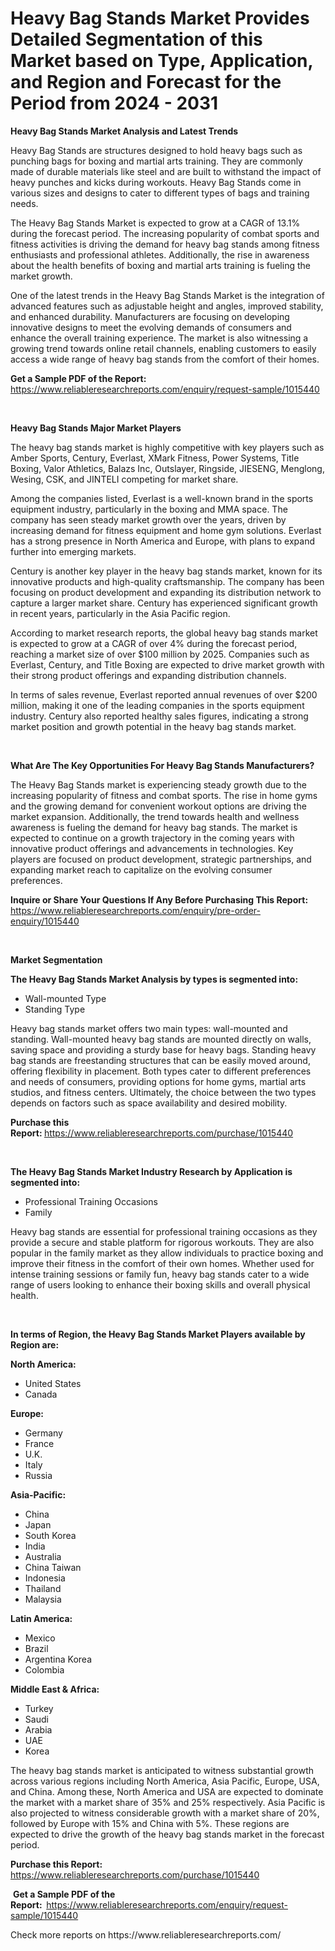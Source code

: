 <p><h1>Heavy Bag Stands Market Provides Detailed Segmentation of this Market based on Type, Application, and Region and Forecast for the Period from 2024 - 2031</h1></p><p><strong>Heavy Bag Stands Market Analysis and Latest Trends</strong></p>
<p><p>Heavy Bag Stands are structures designed to hold heavy bags such as punching bags for boxing and martial arts training. They are commonly made of durable materials like steel and are built to withstand the impact of heavy punches and kicks during workouts. Heavy Bag Stands come in various sizes and designs to cater to different types of bags and training needs.</p><p>The Heavy Bag Stands Market is expected to grow at a CAGR of 13.1% during the forecast period. The increasing popularity of combat sports and fitness activities is driving the demand for heavy bag stands among fitness enthusiasts and professional athletes. Additionally, the rise in awareness about the health benefits of boxing and martial arts training is fueling the market growth.</p><p>One of the latest trends in the Heavy Bag Stands Market is the integration of advanced features such as adjustable height and angles, improved stability, and enhanced durability. Manufacturers are focusing on developing innovative designs to meet the evolving demands of consumers and enhance the overall training experience. The market is also witnessing a growing trend towards online retail channels, enabling customers to easily access a wide range of heavy bag stands from the comfort of their homes.</p></p>
<p><strong>Get a Sample PDF of the Report:&nbsp;</strong> <a href="https://www.reliableresearchreports.com/enquiry/request-sample/1015440">https://www.reliableresearchreports.com/enquiry/request-sample/1015440</a></p>
<p>&nbsp;</p>
<p><strong>Heavy Bag Stands Major Market Players</strong></p>
<p><p>The heavy bag stands market is highly competitive with key players such as Amber Sports, Century, Everlast, XMark Fitness, Power Systems, Title Boxing, Valor Athletics, Balazs Inc, Outslayer, Ringside, JIESENG, Menglong, Wesing, CSK, and JINTELI competing for market share.</p><p>Among the companies listed, Everlast is a well-known brand in the sports equipment industry, particularly in the boxing and MMA space. The company has seen steady market growth over the years, driven by increasing demand for fitness equipment and home gym solutions. Everlast has a strong presence in North America and Europe, with plans to expand further into emerging markets.</p><p>Century is another key player in the heavy bag stands market, known for its innovative products and high-quality craftsmanship. The company has been focusing on product development and expanding its distribution network to capture a larger market share. Century has experienced significant growth in recent years, particularly in the Asia Pacific region.</p><p>According to market research reports, the global heavy bag stands market is expected to grow at a CAGR of over 4% during the forecast period, reaching a market size of over $100 million by 2025. Companies such as Everlast, Century, and Title Boxing are expected to drive market growth with their strong product offerings and expanding distribution channels.</p><p>In terms of sales revenue, Everlast reported annual revenues of over $200 million, making it one of the leading companies in the sports equipment industry. Century also reported healthy sales figures, indicating a strong market position and growth potential in the heavy bag stands market.</p></p>
<p>&nbsp;</p>
<p><strong>What Are The Key Opportunities For Heavy Bag Stands Manufacturers?</strong></p>
<p><p>The Heavy Bag Stands market is experiencing steady growth due to the increasing popularity of fitness and combat sports. The rise in home gyms and the growing demand for convenient workout options are driving the market expansion. Additionally, the trend towards health and wellness awareness is fueling the demand for heavy bag stands. The market is expected to continue on a growth trajectory in the coming years with innovative product offerings and advancements in technologies. Key players are focused on product development, strategic partnerships, and expanding market reach to capitalize on the evolving consumer preferences.</p></p>
<p><strong>Inquire or Share Your Questions If Any Before Purchasing This Report:</strong> <a href="https://www.reliableresearchreports.com/enquiry/pre-order-enquiry/1015440">https://www.reliableresearchreports.com/enquiry/pre-order-enquiry/1015440</a></p>
<p>&nbsp;</p>
<p><strong>Market Segmentation</strong></p>
<p><strong>The Heavy Bag Stands Market Analysis by types is segmented into:</strong></p>
<p><ul><li>Wall-mounted Type</li><li>Standing Type</li></ul></p>
<p><p>Heavy bag stands market offers two main types: wall-mounted and standing. Wall-mounted heavy bag stands are mounted directly on walls, saving space and providing a sturdy base for heavy bags. Standing heavy bag stands are freestanding structures that can be easily moved around, offering flexibility in placement. Both types cater to different preferences and needs of consumers, providing options for home gyms, martial arts studios, and fitness centers. Ultimately, the choice between the two types depends on factors such as space availability and desired mobility.</p></p>
<p><strong>Purchase this Report:&nbsp;</strong><a href="https://www.reliableresearchreports.com/purchase/1015440">https://www.reliableresearchreports.com/purchase/1015440</a></p>
<p>&nbsp;</p>
<p><strong>The Heavy Bag Stands Market Industry Research by Application is segmented into:</strong></p>
<p><ul><li>Professional Training Occasions</li><li>Family</li></ul></p>
<p><p>Heavy bag stands are essential for professional training occasions as they provide a secure and stable platform for rigorous workouts. They are also popular in the family market as they allow individuals to practice boxing and improve their fitness in the comfort of their own homes. Whether used for intense training sessions or family fun, heavy bag stands cater to a wide range of users looking to enhance their boxing skills and overall physical health.</p></p>
<p>&nbsp;</p>
<p><strong>In terms of Region, the Heavy Bag Stands Market Players available by Region are:</strong></p>
<p>
    <p> <strong> North America: </strong>
        <ul>
            <li>United States</li>
            <li>Canada</li>
        </ul>
        </p> 
    <p> <strong> Europe: </strong>
        <ul>
            <li>Germany</li>
            <li>France</li>
            <li>U.K.</li>
            <li>Italy</li>
            <li>Russia</li>
        </ul>
        </p> 
    <p> <strong> Asia-Pacific: </strong>
        <ul>
            <li>China</li>
            <li>Japan</li>
            <li>South Korea</li>
            <li>India</li>
            <li>Australia</li>
            <li>China Taiwan</li>
            <li>Indonesia</li>
            <li>Thailand</li>
            <li>Malaysia</li>
        </ul>
        </p> 
    <p> <strong> Latin America: </strong>
        <ul>
            <li>Mexico</li>
            <li>Brazil</li>
            <li>Argentina Korea</li>
            <li>Colombia</li>
        </ul>
        </p> 
    <p> <strong> Middle East & Africa: </strong>
        <ul>
            <li>Turkey</li>
            <li>Saudi</li>
            <li>Arabia</li>
            <li>UAE</li>
            <li>Korea</li>
        </ul>
    </p>
    </p>
<p><p>The heavy bag stands market is anticipated to witness substantial growth across various regions including North America, Asia Pacific, Europe, USA, and China. Among these, North America and USA are expected to dominate the market with a market share of 35% and 25% respectively. Asia Pacific is also projected to witness considerable growth with a market share of 20%, followed by Europe with 15% and China with 5%. These regions are expected to drive the growth of the heavy bag stands market in the forecast period.</p></p>
<p><strong>Purchase this Report: </strong><a href="https://www.reliableresearchreports.com/purchase/1015440">https://www.reliableresearchreports.com/purchase/1015440</a></p>
<p>&nbsp;<strong>Get a Sample PDF of the Report:&nbsp;&nbsp;</strong><a href="https://www.reliableresearchreports.com/enquiry/request-sample/1015440">https://www.reliableresearchreports.com/enquiry/request-sample/1015440</a></p>
<p><strong></strong></p>
<p>Check more reports on https://www.reliableresearchreports.com/</p>